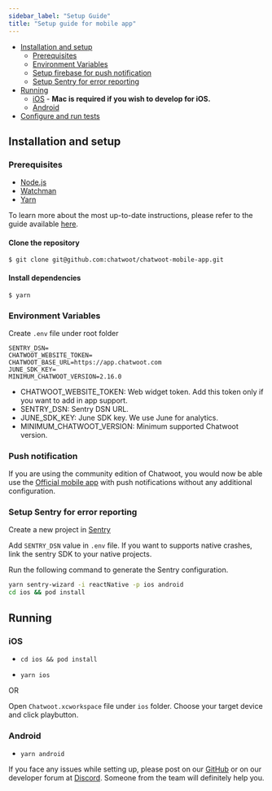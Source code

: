 ```yaml
---
sidebar_label: "Setup Guide"
title: "Setup guide for mobile app"
---
```


- [Installation and setup](#installation-and-setup)
  - [Prerequisites](#prerequisites)
  - [Environment Variables](#environment-variables)
  - [Setup firebase for push notification](#setup-firebase-for-push-notification)
  - [Setup Sentry for error reporting](#setup-sentry-for-error-reporting)
- [Running](#running)
  - [iOS](#ios) - **Mac is required if you wish to develop for iOS.**
  - [Android](#android)
- [Configure and run tests](#configure-and-run-tests)

## Installation and setup

### Prerequisites

- [Node.js](https://nodejs.org/en/download/)
- [Watchman](https://facebook.github.io/watchman/docs/install.html)
- [Yarn](https://yarnpkg.com/en/docs/install)

To learn more about the most up-to-date instructions, please refer to the guide available [here](https://reactnative.dev/docs/environment-setup?guide=native).

#### Clone the repository

`$ git clone git@github.com:chatwoot/chatwoot-mobile-app.git`

#### Install dependencies

`$ yarn`

### Environment Variables

Create `.env` file under root folder

```
SENTRY_DSN=
CHATWOOT_WEBSITE_TOKEN=
CHATWOOT_BASE_URL=https://app.chatwoot.com
JUNE_SDK_KEY=
MINIMUM_CHATWOOT_VERSION=2.16.0
```

- CHATWOOT_WEBSITE_TOKEN: Web widget token. Add this token only if you want to add in app support.
- SENTRY_DSN: Sentry DSN URL.
- JUNE_SDK_KEY: June SDK key. We use June for analytics.
- MINIMUM_CHATWOOT_VERSION: Minimum supported Chatwoot version.

### Push notification

If you are using the community edition of Chatwoot, you would now be able use the [Official mobile app](https://www.chatwoot.com/mobile-apps) with push notifications without any additional configuration.

### Setup Sentry for error reporting

Create a new project in [Sentry](https://sentry.io/for/react-native/)

Add `SENTRY_DSN` value in `.env` file. If you want to supports native crashes, link the sentry SDK to your native projects.

Run the following command to generate the Sentry configuration.

```bash
yarn sentry-wizard -i reactNative -p ios android
cd ios && pod install
```

## Running

### iOS

- `cd ios && pod install`

- `yarn ios`

OR

Open `Chatwoot.xcworkspace` file under `ios` folder. Choose your target device and click playbutton.

### Android

- `yarn android`


If you face any issues while setting up, please post on our [GitHub](https://github.com/chatwoot/chatwoot) or on our developer forum at [Discord](https://discord.gg/cJXdrwS). Someone from the team will definitely help you.